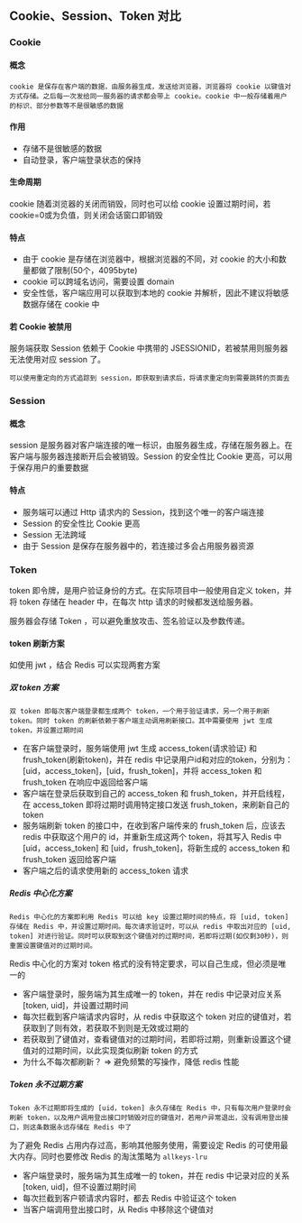 ## Cookie、Session、Token 对比

### Cookie

#### 概念

`cookie 是保存在客户端的数据，由服务器生成，发送给浏览器，浏览器将 cookie 以键值对方式存储。之后每一次发给同一服务器的请求都会带上 cookie。cookie 中一般存储着用户的标识、部分参数等不是很敏感的数据`



#### 作用

- 存储不是很敏感的数据
- 自动登录，客户端登录状态的保持



#### 生命周期

 cookie 随着浏览器的关闭而销毁，同时也可以给 cookie 设置过期时间，若 cookie=0或为负值，则关闭会话窗口即销毁



#### 特点

- 由于 cookie 是存储在浏览器中，根据浏览器的不同，对 cookie 的大小和数量都做了限制(50个，4095byte)
- cookie 可以跨域名访问，需要设置 domain
- 安全性低，客户端应用可以获取到本地的 cookie 并解析，因此不建议将敏感数据存储在 cookie 中



#### 若 Cookie 被禁用

服务端获取 Session 依赖于 Cookie 中携带的 JSESSIONID，若被禁用则服务器无法使用对应 session 了。

`可以使用重定向的方式追踪到 session，即获取到请求后，将请求重定向到需要跳转的页面去`



### Session

#### 概念

session 是服务器对客户端连接的唯一标识，由服务器生成，存储在服务器上。在客户端与服务器连接断开后会被销毁。Session 的安全性比 Cookie 更高，可以用于保存用户的重要数据



#### 特点

- 服务端可以通过 Http 请求内的 Session，找到这个唯一的客户端连接
- Session 的安全性比 Cookie 更高
- Session 无法跨域
- 由于 Session 是保存在服务器中的，若连接过多会占用服务器资源



### Token

token 即令牌，是用户验证身份的方式。在实际项目中一般使用自定义 token，并将 token 存储在 header 中，在每次 http 请求的时候都发送给服务器。

服务器会存储 Token ，可以避免重放攻击、签名验证以及参数传递。



#### token 刷新方案

如使用 jwt ，结合 Redis 可以实现两套方案

##### 双 token 方案

`双 token 即每次客户端登录都生成两个 token，一个用于验证请求，另一个用于刷新 token。同时 token 的刷新依赖于客户端主动调用刷新接口。其中需要使用 jwt 生成 token，并设置过期时间`

- 在客户端登录时，服务端使用 jwt 生成 access_token(请求验证) 和 frush_token(刷新token)，并在 redis 中记录用户id和对应的token，分别为：[uid，access_token]，[uid，frush_token]，并将 access_token 和 frush_token 在响应中返回给客户端
- 客户端在登录后获取到自己的 access_token 和 frush_token，并开启线程，在 access_token 即将过期时调用特定接口发送 frush_token，来刷新自己的 token
- 服务端刷新 token 的接口中，在收到客户端传来的 frush_token 后，应该去 redis 中获取这个用户的 id，并重新生成这两个 token，将其写入 Redis 中 [uid，access_token] 和 [uid，frush_token]，将新生成的 access_token 和 frush_token 返回给客户端
- 客户端之后的请求使用新的 access_token 请求



##### Redis 中心化方案

`Redis 中心化的方案即利用 Redis 可以给 key 设置过期时间的特点，将 [uid, token] 存储在 Redis 中，并设置过期时间。每次请求验证时，可以从 redis 中取出对应的 [uid, token] 对进行验证。同时可以获取到这个键值对的过期时间，若即将过期(如仅剩30秒)，则重置设置键值对的过期时间。`

Redis 中心化的方案对 token 格式的没有特定要求，可以自己生成，但必须是唯一的

- 客户端登录时，服务端为其生成唯一的 token，并在 redis 中记录对应关系 [token, uid]，并设置过期时间
- 每次拦截到客户端请求内容时，从 redis 中获取这个 token 对应的键值对，若获取到了则有效，若获取不到则是无效或过期的
- 若获取到了键值对，查看键值对的过期时间，若即将过期，则重新设置这个键值对的过期时间，以此实现类似刷新 token 的方式
- 为什么不每次都刷新？ => 避免频繁的写操作，降低 redis 性能



##### Token 永不过期方案

`Token 永不过期即将生成的 [uid，token] 永久存储在 Redis 中，只有每次用户登录时会刷新 token，以及用户调用登出接口时销毁对应的键值对，若用户异常退出，没有调用登出接口，则这条数据永远存储在 Redis 中了`

为了避免 Redis 占用内存过高，影响其他服务使用，需要设定 Redis 的可使用最大内存。同时也要修改 Redis 的淘汰策略为 `allkeys-lru`

- 客户端登录时，服务端为其生成唯一的 token，并在 redis 中记录对应的关系 [token, uid]，但不设置过期时间
- 每次拦截到客户顿请求内容时，都去 Redis 中验证这个 token
- 当客户端调用登出接口时，从 Redis 中移除这个键值对

